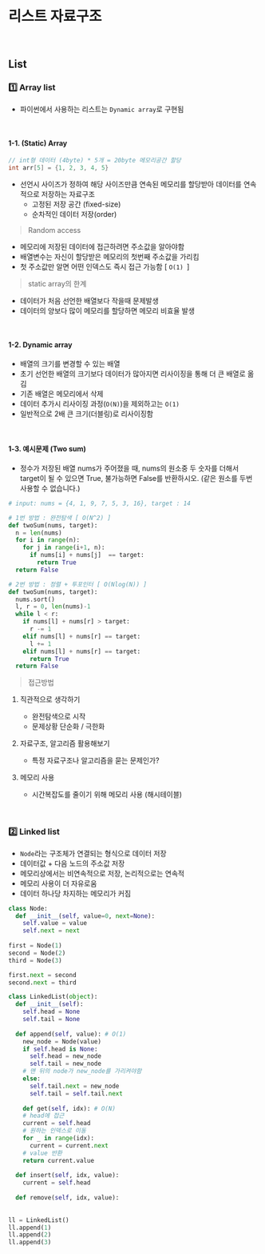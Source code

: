 # 리스트 자료구조

​    

## List

### 1️⃣ Array list

- 파이썬에서 사용하는 리스트는 `Dynamic array`로 구현됨

​    

#### 1-1. (Static) Array

```c++
// int형 데이터 (4byte) * 5개 = 20byte 메모리공간 할당
int arr[5] = {1, 2, 3, 4, 5}
```

- 선언시 사이즈가 정하여 해당 사이즈만큼 연속된 메모리를 할당받아 데이터를 연속적으로 저장하는 자료구조
  - 고정된 저장 공간 (fixed-size)
  - 순차적인 데이터 저장(order)

> Random access

- 메모리에 저장된 데이터에 접근하려면 주소값을 알아야함
- 배열변수는 자신이 할당받은 메모리의 첫번째 주소값을 가리킴
-  첫 주소값만 알면 어떤 인덱스도 즉시 접근 가능함 [ `O(1) `]

> static array의 한계

- 데이터가 처음 선언한 배열보다 작을때 문제발생
- 데이터의 양보다 많이 메모리를 할당하면 메모리 비효율 발생

​    

#### 1-2. Dynamic array

- 배열의 크기를 변경할 수 있는 배열
- 초기 선언한 배열의 크기보다 데이터가 많아지면 리사이징을 통해 더 큰 배열로 옮김
- 기존 배열은 메모리에서 삭제
- 데이터 추가시 리사이징 과정(`O(N)`)을 제외하고는 `O(1)`
- 일반적으로 2배 큰 크기(더블링)로 리사이징함

​    

#### 1-3. 예시문제 (Two sum)

- 정수가 저장된 배열 nums가 주어졌을 때, nums의 원소중 두 숫자를 더해서 target이 될 수 있으면 True, 불가능하면 False를 반환하시오. (같은 원소를 두번 사용할 수 없습니다.)

```python
# input: nums = {4, 1, 9, 7, 5, 3, 16}, target : 14

# 1번 방법 : 완전탐색 [ O(N^2) ]
def twoSum(nums, target):
  n = len(nums)
  for i in range(n):
    for j in range(i+1, n):
      if nums[i] + nums[j]  == target:
        return True
  return False

# 2번 방법 : 정렬 + 투포인터 [ O(Nlog(N)) ]
def twoSum(nums, target):
  nums.sort()
  l, r = 0, len(nums)-1
  while l < r:
    if nums[l] + nums[r] > target:
      r -= 1
    elif nums[l] + nums[r] == target:
      l += 1
    elif nums[l] + nums[r] == target:
      return True
  return False
```

> 접근방법

1. 직관적으로 생각하기
   - 완전탐색으로 시작
   - 문제상황 단순화 / 극한화

2. 자료구조, 알고리즘 활용해보기
   - 특정 자료구조나 알고리즘을 묻는 문제인가?

3. 메모리 사용
   - 시간복잡도를 줄이기 위해 메모리 사용 (해시테이블)

​    

### 2️⃣ Linked list

- `Node`라는 구조체가 연결되는 형식으로 데이터 저장
- 데이터값 + 다음 노드의 주소값 저장
- 메모리상에서는 비연속적으로 저장, 논리적으로는 연속적
- 메모리 사용이 더 자유로움
- 데이터 하나당 차지하는 메모리가 커짐

```python
class Node:
  def __init__(self, value=0, next=None):
    self.value = value
    self.next = next
    
first = Node(1)
second = Node(2)
third = Node(3)

first.next = second
second.next = third
```

```python
class LinkedList(object):
  def __init__(self):
    self.head = None
    self.tail = None
    
  def append(self, value): # O(1)
    new_node = Node(value)
    if self.head is None:
      self.head = new_node
      self.tail = new_node
    # 맨 뒤의 node가 new_node를 가리켜야함
  	else:
      self.tail.next = new_node
      self.tail = self.tail.next
      
	def get(self, idx): # O(N)
    # head에 접근
    current = self.head 
    # 원하는 인덱스로 이동
    for _ in range(idx):
      current = current.next
    # value 반환
    return current.value
  
  def insert(self, idx, value):
    current = self.head
  
  def remove(self, idx, value):
    
    
ll = LinkedList()
ll.append(1)
ll.append(2)
ll.append(3)
```

